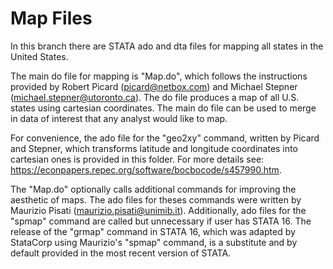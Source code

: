 # Map Files 
In this branch there are STATA ado and dta files for mapping all states in the United States. 

The main do file for mapping is "Map.do", which follows the instructions provided by Robert Picard (picard@netbox.com) and Michael Stepner (michael.stepner@utoronto.ca). The do file produces a map of all U.S. states using cartesian coordinates. The main do file can be used to merge in data of interest that any analyst would like to map. 

For convenience, the ado file for the "geo2xy" command, written by Picard and Stepner, which transforms latitude and longitude coordinates into cartesian ones is provided in this folder. For more details see: https://econpapers.repec.org/software/bocbocode/s457990.htm. 

The "Map.do" optionally calls additional commands for improving the aesthetic of maps. The ado files for theses commands were written by Maurizio Pisati (maurizio.pisati@unimib.it). Additionally, ado files for the "spmap" command are called but unnecessary if user has STATA 16. The release of the "grmap" command in STATA 16, which was adapted by StataCorp using Maurizio's "spmap" command, is a substitute and by default provided in the most recent version of STATA.
